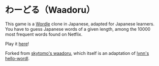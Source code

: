# わーどる（Waadoru）

This game is a [Wordle](https://www.powerlanguage.co.uk/wordle/) clone in Japanese, adapted for Japanese learners.
You have to guess Japanese words of a given length, among the 10000 most frequent words found on Netflix.

Play it [here](https://itsupera.github.io/waadoru/)!

Forked from [skytomo's waadoru](https://github.com/skytomo221/waadoru), which itself is an adaptation of [lynn's hello-wordl](https://github.com/lynn/hello-wordl).

